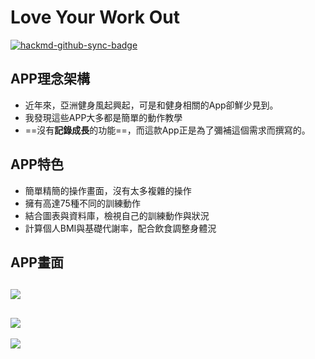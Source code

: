 # Love Your Work Out

[![hackmd-github-sync-badge](https://hackmd.io/E8jx64k2RkCVud0IIMhUzA/badge)](https://hackmd.io/E8jx64k2RkCVud0IIMhUzA)

## APP理念架構
- 近年來，亞洲健身風起興起，可是和健身相關的App卻鮮少見到。
- 我發現這些APP大多都是簡單的動作教學
- ==沒有**記錄成長**的功能==，而這款App正是為了彌補這個需求而撰寫的。  

## APP特色
- 簡單精簡的操作畫面，沒有太多複雜的操作
- 擁有高達75種不同的訓練動作
- 結合圖表與資料庫，檢視自己的訓練動作與狀況
- 計算個人BMI與基礎代謝率，配合飲食調整身體況

## APP畫面
![](https://i.imgur.com/GhM0OVj.jpg)
---
![](https://i.imgur.com/BJxPc7J.jpg)
---
![](https://i.imgur.com/j5p0TMd.png)
